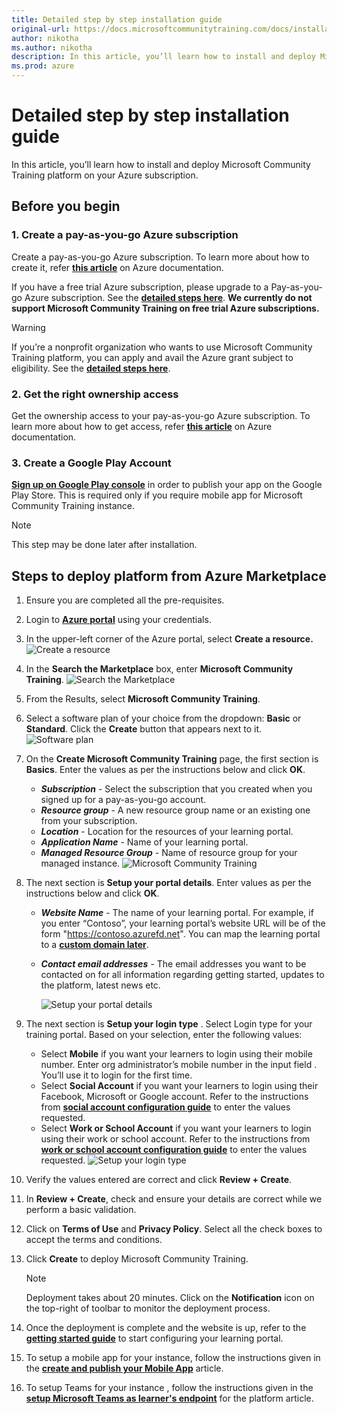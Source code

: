 ```yaml
---
title: Detailed step by step installation guide
original-url: https://docs.microsoftcommunitytraining.com/docs/installation-guide-detailed-steps
author: nikotha
ms.author: nikotha
description: In this article, you’ll learn how to install and deploy Microsoft Community Training platform on your Azure subscription.
ms.prod: azure
---
```


# Detailed step by step installation guide

In this article, you’ll learn how to install and deploy Microsoft Community Training platform on your Azure subscription.

## Before you begin

### 1. Create a pay-as-you-go Azure subscription

Create a pay-as-you-go Azure subscription. To learn more about how to create it, refer [**this article**](https://azure.microsoft.com/en-in/pricing/purchase-options/pay-as-you-go/) on Azure documentation.

If you have a free trial Azure subscription, please upgrade to a Pay-as-you-go Azure subscription. See the [**detailed steps here**](/azure/billing/billing-upgrade-azure-subscription#upgrade-your-azure-free-account). **We currently do not support Microsoft Community Training on free trial Azure subscriptions.**

> [!WARNING]
> If you’re a nonprofit organization who wants to use Microsoft Community Training platform, you can apply and avail the Azure grant subject to eligibility. See the [**detailed steps here**](../../infrastructure-management/install-your-platform-instance/10_setup-platform-instance-on-azure-subscription-for-nonprofits.md).

### 2. Get the right ownership access

Get the ownership access to your pay-as-you-go Azure subscription. To learn more about how to get access, refer [**this article**](/azure/role-based-access-control/overview) on Azure documentation.

### 3. Create a Google Play Account

[**Sign up on Google Play console**](https://play.google.com/apps/publish/signup/)  in order to publish your app on the Google Play Store.  This is required only if you require mobile app for Microsoft Community Training instance.

> [!NOTE]
> This step may be done later after installation.

## Steps to deploy platform from Azure Marketplace  

1. Ensure you are completed all the pre-requisites.

2. Login to [**Azure portal**](https://portal.azure.com/) using your credentials.

3. In the upper-left corner of the Azure portal, select **Create a resource.**  
![Create a resource](../../media/image%2813%29.png)

4. In the **Search the Marketplace** box, enter **Microsoft Community Training**.
![Search the Marketplace](../../media/image%2896%29.png)

5. From the Results, select **Microsoft Community Training**.

6. Select a software plan of your choice from the dropdown: **Basic** or **Standard**. Click the **Create** button that appears next to it.
![Software plan](../../media/image%2898%29.png)

7. On the **Create Microsoft Community Training** page, the first section is **Basics**. Enter the values as per the instructions below and click **OK**.
    * ***Subscription*** - Select the subscription that you created when you signed up for a pay-as-you-go account.
    * ***Resource group*** - A new resource group name or an existing one from your subscription.
    * ***Location*** - Location for the resources of your learning portal.
    * ***Application Name*** - Name of your learning portal.
    * ***Managed Resource Group*** - Name of resource group for your managed instance.
![Microsoft Community Training](../../media/image%2897%29.png)

8. The next section is **Setup your portal details**. Enter values as per the instructions below and click **OK**.
    * ***Website Name*** - The name of your learning portal. For example, if you enter “Contoso”, your learning portal’s website URL will be of the form "https://contoso.azurefd.net". You can map the learning portal to a [**custom domain later**](../../infrastructure-management/configure-your-platform-infrastructure/2_setup-custom-domain-url.md).
    * ***Contact email addresses*** - The email addresses you want to be contacted on for all information regarding getting started, updates to the platform, latest news etc.

        ![Setup your portal details](../../media/image%28357%29.png)

9. The next section is **Setup your login type** . Select Login type for your training portal.  Based on your selection, enter the following values:
    * Select **Mobile** if you want your learners to login using their mobile number. Enter org administrator’s mobile number in the input field . You’ll use it to login for the first time.
    * Select **Social Account** if you want your learners to login using their Facebook, Microsoft or Google account. Refer to the instructions from [**social account configuration guide**](../../infrastructure-management/install-your-platform-instance/4_configure-login-social-work-school-account.md#social-account-or-email-based-authentication) to enter the values requested.
    * Select **Work or School Account** if you want your learners to login using their work or school account. Refer to the instructions from [**work or school account configuration guide**](../../infrastructure-management/install-your-platform-instance/4_configure-login-social-work-school-account.md#work-or-school-account-based-authentication) to enter the values requested.
![Setup your login type](../../media/image%2899%29.png)

10. Verify the values entered are correct and click **Review + Create**.

11. In **Review + Create**, check and ensure your details are correct while we perform a basic validation.

12. Click on **Terms of Use** and **Privacy Policy**. Select all the check boxes to accept the terms and conditions.

13. Click **Create** to deploy Microsoft Community Training.

      > [!NOTE]
      > Deployment takes about 20 minutes. Click on the **Notification** icon on the top-right of toolbar to monitor the deployment process.

14. Once the deployment is complete and the website is up, refer to the [**getting started guide**](../../get-started/step-by-step-configuration-guide.md) to start configuring your learning portal.

15. To setup a mobile app for your instance, follow the instructions given in the [**create and publish your Mobile App**](../../infrastructure-management/install-your-platform-instance/5_create-publish-mobile-app.md) article.

16. To setup Teams for your instance , follow the instructions given in the [**setup Microsoft Teams as learner's endpoint**](../../infrastructure-management/install-your-platform-instance/7_create-teams-app-for-your-training-portal.md) for the platform article.
